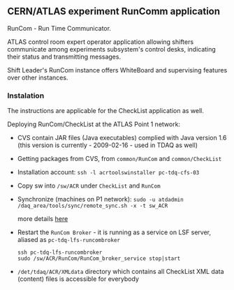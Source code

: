 ## CERN/ATLAS experiment RunComm application

RunCom - Run Time Communicator.

ATLAS control room expert operator application allowing shifters communicate
among experiments subsystem's control desks, indicating their status and
transmitting messages.

Shift Leader's RunCom instance offers WhiteBoard and supervising features over
other instances.


### Instalation

The instructions are applicable for the CheckList application as well.

Deploying RunCom/CheckList at the ATLAS Point 1 network:

- CVS contain JAR files (Java executables) complied with Java version
    1.6 (this version is currently - 2009-02-16 - used in TDAQ as well)

- Getting packages from CVS, from
    `common/RunCom` and `common/CheckList`

- Installation account: `ssh -l acrtoolswinstaller pc-tdq-cfs-03`

- Copy sw into `/sw/ACR` under `CheckList` and `RunCom`

- Synchronize (machines on P1 network):
    `sudo -u atdadmin /daq_area/tools/sync/remote_sync.sh -x -t sw_ACR`

    more details [here](https://pcatdwww.cern.ch/FAQ/point1/index.php?action=artikel&cat=4&id=78&artlang=en)

- Restart the `RunCom Broker` - it is running as a service on LSF server,
    aliased as `pc-tdq-lfs-runcombroker`

    ```
    ssh pc-tdq-lfs-runcombroker
    sudo /sw/ACR/RunCom/RunCom_broker_service stop|start
    ```

- `/det/tdaq/ACR/XMLdata` directory which contains all CheckList XML data
    (content) files is accessible for everybody

